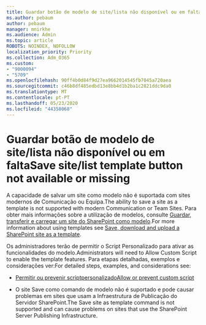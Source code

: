 ```yaml
---
title: Guardar botão de modelo de site/lista não disponível ou em falta
ms.author: pebaum
author: pebaum
manager: mnirkhe
ms.audience: Admin
ms.topic: article
ROBOTS: NOINDEX, NOFOLLOW
localization_priority: Priority
ms.collection: Adm_O365
ms.custom:
- "9000094"
- "5709"
ms.openlocfilehash: 90ff4b0d84f9d27ea9662014545fb7045a720aea
ms.sourcegitcommit: c46b8df485edbd13e8bb4d1b2ba1c2821ddc9da0
ms.translationtype: MT
ms.contentlocale: pt-PT
ms.lasthandoff: 05/23/2020
ms.locfileid: "44358068"
---
```

# <a name="save-sitelist-template-button-not-available-or-missing"></a><span data-ttu-id="a2ddc-102">Guardar botão de modelo de site/lista não disponível ou em falta</span><span class="sxs-lookup"><span data-stu-id="a2ddc-102">Save site/list template button not available or missing</span></span>

<span data-ttu-id="a2ddc-103">A capacidade de salvar um site como modelo não é suportada com sites modernos de Comunicação ou Equipa.</span><span class="sxs-lookup"><span data-stu-id="a2ddc-103">The ability to save a site as a template is not supported with modern Communication or Team Sites.</span></span> <span data-ttu-id="a2ddc-104">Para obter mais informações sobre a utilização de modelos, consulte [Guardar, transferir e carregar um site do SharePoint como modelo](https://docs.microsoft.com/sharepoint/dev/general-development/save-download-and-upload-a-sharepoint-site-as-a-template).</span><span class="sxs-lookup"><span data-stu-id="a2ddc-104">For more information about using templates see [Save, download and upload a SharePoint site as a template](https://docs.microsoft.com/sharepoint/dev/general-development/save-download-and-upload-a-sharepoint-site-as-a-template).</span></span>

<span data-ttu-id="a2ddc-105">Os administradores terão de permitir o Script Personalizado para ativar as funcionalidades do modelo.</span><span class="sxs-lookup"><span data-stu-id="a2ddc-105">Administrators will need to Allow Custom Script to enable the template features.</span></span> <span data-ttu-id="a2ddc-106">Para etapas detalhadas, exemplos e considerações ver:</span><span class="sxs-lookup"><span data-stu-id="a2ddc-106">For detailed steps, examples, and considerations see:</span></span>

- [<span data-ttu-id="a2ddc-107">Permitir ou prevenir scriptpersonalizado</span><span class="sxs-lookup"><span data-stu-id="a2ddc-107">Allow or prevent custom script</span></span>](https://docs.microsoft.com/sharepoint/allow-or-prevent-custom-script)

- <span data-ttu-id="a2ddc-108">O site Save como comando de modelo não é suportado e pode causar problemas em sites que usam a Infraestrutura de Publicação do Servidor SharePoint.</span><span class="sxs-lookup"><span data-stu-id="a2ddc-108">The Save site as template command is not supported and can cause problems on sites that use the SharePoint Server Publishing Infrastructure.</span></span>


